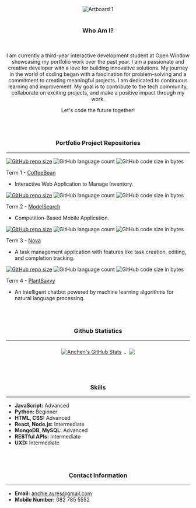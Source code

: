 <div align="center">

<br></br>
![Artboard 1](https://github.com/anchenayres/anchenAyres/assets/91013859/aba0a962-ff1f-4f65-a0c8-ec2f1eea5375)
<br></br>

### Who Am I?
<br></br>
I am currently a third-year interactive development student at Open Window showcasing my portfolio work over the past year. I am a passionate and creative developer with a love for building innovative solutions. My journey in the world of coding began with a fascination for problem-solving and a commitment to creating meaningful projects. I am dedicated to continuous learning and improvement. My goal is to contribute to the tech community, collaborate on exciting projects, and make a positive impact through my work.

Let's code the future together!

</div>

<br></br>

<div align="center">
  
### Portfolio Project Repositories
---
</div>

[![GitHub repo size](https://img.shields.io/github/repo-size/anchenayres/termOneProject)](https://github.com/anchenayres/termOneProject)
![GitHub language count](https://img.shields.io/github/languages/count/anchenayres/termOneProject)
![GitHub code size in bytes](https://img.shields.io/github/languages/code-size/anchenayres/termOneProject)

 Term 1 - [CoffeeBean](https://github.com/anchenayres/termOneProject.git)

- Interactive Web Application to Manage Inventory.

[![GitHub repo size](https://img.shields.io/github/repo-size/anchenayres/termTwoProject_2023)](https://github.com/anchenayres/termTwoProject_2023)
![GitHub language count](https://img.shields.io/github/languages/count/anchenayres/termTwoProject_2023)
![GitHub code size in bytes](https://img.shields.io/github/languages/code-size/anchenayres/termTwoProject_2023)

 Term 2 - [ModelSearch](https://github.com/anchenayres/termTwoProject_2023.git)

- Competition-Based Mobile Application.


[![GitHub repo size](https://img.shields.io/github/repo-size/xviovx/Nova)](https://github.com/xviovx/Nova)
![GitHub language count](https://img.shields.io/github/languages/count/xviovx/Nova)
![GitHub code size in bytes](https://img.shields.io/github/languages/code-size/xviovx/Nova)

 Term 3 - [Nova](https://github.com/xviovx/Nova.git)

- A task management application with features like task creation, editing, and completion tracking.


[![GitHub repo size](https://img.shields.io/github/repo-size/anchenayres/PlantSavvy)](https://github.com/anchenayres/PlantSavvy)
![GitHub language count](https://img.shields.io/github/languages/count/anchenayres/PlantSavvy)
![GitHub code size in bytes](https://img.shields.io/github/languages/code-size/anchenayres/PlantSavvy)

 Term 4 - [PlantSavvy](https://github.com/anchenayres/PlantSavvy.git)

- An intelligent chatbot powered by machine learning algorithms for natural language processing.

<br></br>

<div align="center">

### Github Statistics

---

<a href="https://github.com/anchenayres">
  <img align="center" style="margin:0.5rem" src="https://github-readme-stats.vercel.app/api?username=anchenayres&show_icons=true&line_height=27&count_private=true&title_color=b3b7e4&text_color=f4829c&icon_color=f4829c&bg_color=ffffff" alt="Anchen's GitHub Stats" />
</a>

<a href="https://github.com/anchenayres">
  <img align="center" style="margin:0.5rem" src="https://github-readme-stats.vercel.app/api/top-langs/?username=anchenayres&hide=html,css&title_color=b3b7e4&text_color=b3b7e4&icon_color=f4829c&bg_color=ffffff" />
</a>




  <br></br>
  
### Skills

---

</div>

- **JavaScript:** Advanced
- **Python:** Beginner
- **HTML, CSS:** Advanced
- **React, Node.js:** Intermediate
- **MongoDB, MySQL:** Advanced
- **RESTful APIs:** Intermediate
- **UXD:** Intermediate

 <br></br>

<div align="center">
  
### Contact Information

--- 

</div>

- **Email:** anchie.ayres@gmail.com
- **Mobile Number:** 082 785 5552

<!--
**anchenayres/anchenAyres** is a ✨ _special_ ✨ repository because its `README.md` (this file) appears on your GitHub profile.

Here are some ideas to get you started:

- 🔭 I’m currently working on ...
- 🌱 I’m currently learning ...
- 👯 I’m looking to collaborate on ...
- 🤔 I’m looking for help with ...
- 💬 Ask me about ...
- 📫 How to reach me: ...
- 😄 Pronouns: ...
- ⚡ Fun fact: ...
-->
